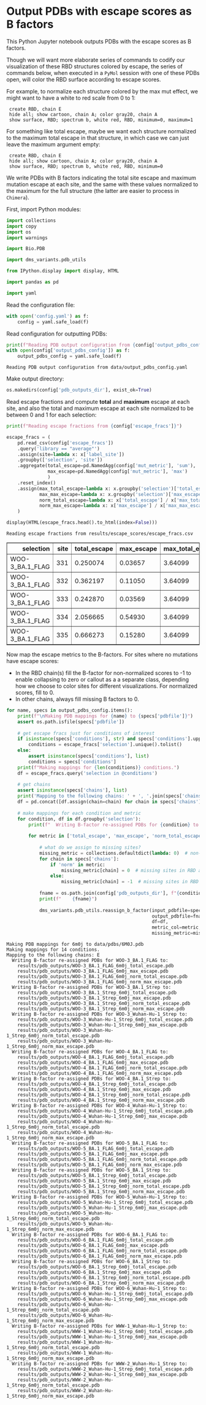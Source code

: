 # Output PDBs with escape scores as B factors
This Python Jupyter notebook outputs PDBs with the escape scores as B factors.

Though we will want more elaborate series of commands to codify our visualization of these RBD structures colored by escape, the series of commands below, when executed in a `PyMol` session with one of these PDBs open, will color the RBD surface according to escape scores.

For example, to normalize each structure colored by the max mut effect, we might want to have a white to red scale from 0 to 1:

     create RBD, chain E
     hide all; show cartoon, chain A; color gray20, chain A
     show surface, RBD; spectrum b, white red, RBD, minimum=0, maximum=1
     
For something like total escape, maybe we want each structure normalized to the maximum total escape in that structure, in which case we can just leave the maximum argument empty:

     create RBD, chain E
     hide all; show cartoon, chain A; color gray20, chain A
     show surface, RBD; spectrum b, white red, RBD, minimum=0
     
We write PDBs with B factors indicating the total site escape and maximum mutation escape at each site, and the same with these values normalized to the maximum for the full structure (the latter are easier to process in `Chimera`).

First, import Python modules:


```python
import collections
import copy
import os
import warnings

import Bio.PDB

import dms_variants.pdb_utils

from IPython.display import display, HTML

import pandas as pd

import yaml
```

Read the configuration file:


```python
with open('config.yaml') as f:
    config = yaml.safe_load(f)
```

Read configuration for outputting PDBs:


```python
print(f"Reading PDB output configuration from {config['output_pdbs_config']}")
with open(config['output_pdbs_config']) as f:
    output_pdbs_config = yaml.safe_load(f)
```

    Reading PDB output configuration from data/output_pdbs_config.yaml


Make output directory:


```python
os.makedirs(config['pdb_outputs_dir'], exist_ok=True)
```

Read escape fractions and compute **total** and **maximum** escape at each site, and also the total and maximum escape at each site normalized to be between 0 and 1 for each selection:


```python
print(f"Reading escape fractions from {config['escape_fracs']}")

escape_fracs = (
    pd.read_csv(config['escape_fracs'])
    .query('library == "average"')
    .assign(site=lambda x: x['label_site'])
    .groupby(['selection', 'site'])
    .aggregate(total_escape=pd.NamedAgg(config['mut_metric'], 'sum'),
               max_escape=pd.NamedAgg(config['mut_metric'], 'max')
               )
    .reset_index()
    .assign(max_total_escape=lambda x: x.groupby('selection')['total_escape'].transform('max'),
            max_max_escape=lambda x: x.groupby('selection')['max_escape'].transform('max'),
            norm_total_escape=lambda x: x['total_escape'] / x['max_total_escape'],
            norm_max_escape=lambda x: x['max_escape'] / x['max_max_escape'])
    )

display(HTML(escape_fracs.head().to_html(index=False)))
```

    Reading escape fractions from results/escape_scores/escape_fracs.csv



<table border="1" class="dataframe">
  <thead>
    <tr style="text-align: right;">
      <th>selection</th>
      <th>site</th>
      <th>total_escape</th>
      <th>max_escape</th>
      <th>max_total_escape</th>
      <th>max_max_escape</th>
      <th>norm_total_escape</th>
      <th>norm_max_escape</th>
    </tr>
  </thead>
  <tbody>
    <tr>
      <td>WOO-3_BA.1_FLAG</td>
      <td>331</td>
      <td>0.250074</td>
      <td>0.03657</td>
      <td>3.64099</td>
      <td>0.818</td>
      <td>0.068683</td>
      <td>0.044707</td>
    </tr>
    <tr>
      <td>WOO-3_BA.1_FLAG</td>
      <td>332</td>
      <td>0.362197</td>
      <td>0.11050</td>
      <td>3.64099</td>
      <td>0.818</td>
      <td>0.099478</td>
      <td>0.135086</td>
    </tr>
    <tr>
      <td>WOO-3_BA.1_FLAG</td>
      <td>333</td>
      <td>0.242870</td>
      <td>0.03569</td>
      <td>3.64099</td>
      <td>0.818</td>
      <td>0.066704</td>
      <td>0.043631</td>
    </tr>
    <tr>
      <td>WOO-3_BA.1_FLAG</td>
      <td>334</td>
      <td>2.056665</td>
      <td>0.54930</td>
      <td>3.64099</td>
      <td>0.818</td>
      <td>0.564864</td>
      <td>0.671516</td>
    </tr>
    <tr>
      <td>WOO-3_BA.1_FLAG</td>
      <td>335</td>
      <td>0.666273</td>
      <td>0.15280</td>
      <td>3.64099</td>
      <td>0.818</td>
      <td>0.182992</td>
      <td>0.186797</td>
    </tr>
  </tbody>
</table>


Now map the escape metrics to the B-factors.
For sites where no mutations have escape scores:
 - In the RBD chain(s) fill the B-factor for non-normalized scores to -1 to enable collapsing to zero or callout as a a separate class, depending how we choose to color sites for different visualizations. For normalized scores, fill to 0.
 - In other chains, always fill missing B factors to 0.  


```python
for name, specs in output_pdbs_config.items():
    print(f"\nMaking PDB mappings for {name} to {specs['pdbfile']}")
    assert os.path.isfile(specs['pdbfile'])
    
    # get escape fracs just for conditions of interest
    if isinstance(specs['conditions'], str) and specs['conditions'].upper() == 'ALL':
        conditions = escape_fracs['selection'].unique().tolist()
    else:
        assert isinstance(specs['conditions'], list)
        conditions = specs['conditions']
    print(f"Making mappings for {len(conditions)} conditions.")
    df = escape_fracs.query('selection in @conditions')
    
    # get chains
    assert isinstance(specs['chains'], list)
    print('Mapping to the following chains: ' + ', '.join(specs['chains']))
    df = pd.concat([df.assign(chain=chain) for chain in specs['chains']], ignore_index=True)
    
    # make mappings for each condition and metric
    for condition, df in df.groupby('selection'):
        print(f"  Writing B-factor re-assigned PDBs for {condition} to:")
    
        for metric in ['total_escape', 'max_escape', 'norm_total_escape', 'norm_max_escape']:
        
            # what do we assign to missing sites?
            missing_metric = collections.defaultdict(lambda: 0)  # non-RBD chains always fill to zero
            for chain in specs['chains']:
                if 'norm' in metric:
                    missing_metric[chain] = 0  # missing sites in RBD are 0 for normalized metric PDBs
                else:
                    missing_metric[chain] = -1  # missing sites in RBD are -1 for non-normalized metric PDBs
        
            fname = os.path.join(config['pdb_outputs_dir'], f"{condition}_{name}_{metric}.pdb")
            print(f"    {fname}")
            
            dms_variants.pdb_utils.reassign_b_factor(input_pdbfile=specs['pdbfile'],
                                                     output_pdbfile=fname,
                                                     df=df,
                                                     metric_col=metric,
                                                     missing_metric=missing_metric)
```

    
    Making PDB mappings for 6m0j to data/pdbs/6M0J.pdb
    Making mappings for 14 conditions.
    Mapping to the following chains: E
      Writing B-factor re-assigned PDBs for WOO-3_BA.1_FLAG to:
        results/pdb_outputs/WOO-3_BA.1_FLAG_6m0j_total_escape.pdb
        results/pdb_outputs/WOO-3_BA.1_FLAG_6m0j_max_escape.pdb
        results/pdb_outputs/WOO-3_BA.1_FLAG_6m0j_norm_total_escape.pdb
        results/pdb_outputs/WOO-3_BA.1_FLAG_6m0j_norm_max_escape.pdb
      Writing B-factor re-assigned PDBs for WOO-3_BA.1_Strep to:
        results/pdb_outputs/WOO-3_BA.1_Strep_6m0j_total_escape.pdb
        results/pdb_outputs/WOO-3_BA.1_Strep_6m0j_max_escape.pdb
        results/pdb_outputs/WOO-3_BA.1_Strep_6m0j_norm_total_escape.pdb
        results/pdb_outputs/WOO-3_BA.1_Strep_6m0j_norm_max_escape.pdb
      Writing B-factor re-assigned PDBs for WOO-3_Wuhan-Hu-1_Strep to:
        results/pdb_outputs/WOO-3_Wuhan-Hu-1_Strep_6m0j_total_escape.pdb
        results/pdb_outputs/WOO-3_Wuhan-Hu-1_Strep_6m0j_max_escape.pdb
        results/pdb_outputs/WOO-3_Wuhan-Hu-1_Strep_6m0j_norm_total_escape.pdb
        results/pdb_outputs/WOO-3_Wuhan-Hu-1_Strep_6m0j_norm_max_escape.pdb
      Writing B-factor re-assigned PDBs for WOO-4_BA.1_FLAG to:
        results/pdb_outputs/WOO-4_BA.1_FLAG_6m0j_total_escape.pdb
        results/pdb_outputs/WOO-4_BA.1_FLAG_6m0j_max_escape.pdb
        results/pdb_outputs/WOO-4_BA.1_FLAG_6m0j_norm_total_escape.pdb
        results/pdb_outputs/WOO-4_BA.1_FLAG_6m0j_norm_max_escape.pdb
      Writing B-factor re-assigned PDBs for WOO-4_BA.1_Strep to:
        results/pdb_outputs/WOO-4_BA.1_Strep_6m0j_total_escape.pdb
        results/pdb_outputs/WOO-4_BA.1_Strep_6m0j_max_escape.pdb
        results/pdb_outputs/WOO-4_BA.1_Strep_6m0j_norm_total_escape.pdb
        results/pdb_outputs/WOO-4_BA.1_Strep_6m0j_norm_max_escape.pdb
      Writing B-factor re-assigned PDBs for WOO-4_Wuhan-Hu-1_Strep to:
        results/pdb_outputs/WOO-4_Wuhan-Hu-1_Strep_6m0j_total_escape.pdb
        results/pdb_outputs/WOO-4_Wuhan-Hu-1_Strep_6m0j_max_escape.pdb
        results/pdb_outputs/WOO-4_Wuhan-Hu-1_Strep_6m0j_norm_total_escape.pdb
        results/pdb_outputs/WOO-4_Wuhan-Hu-1_Strep_6m0j_norm_max_escape.pdb
      Writing B-factor re-assigned PDBs for WOO-5_BA.1_FLAG to:
        results/pdb_outputs/WOO-5_BA.1_FLAG_6m0j_total_escape.pdb
        results/pdb_outputs/WOO-5_BA.1_FLAG_6m0j_max_escape.pdb
        results/pdb_outputs/WOO-5_BA.1_FLAG_6m0j_norm_total_escape.pdb
        results/pdb_outputs/WOO-5_BA.1_FLAG_6m0j_norm_max_escape.pdb
      Writing B-factor re-assigned PDBs for WOO-5_BA.1_Strep to:
        results/pdb_outputs/WOO-5_BA.1_Strep_6m0j_total_escape.pdb
        results/pdb_outputs/WOO-5_BA.1_Strep_6m0j_max_escape.pdb
        results/pdb_outputs/WOO-5_BA.1_Strep_6m0j_norm_total_escape.pdb
        results/pdb_outputs/WOO-5_BA.1_Strep_6m0j_norm_max_escape.pdb
      Writing B-factor re-assigned PDBs for WOO-5_Wuhan-Hu-1_Strep to:
        results/pdb_outputs/WOO-5_Wuhan-Hu-1_Strep_6m0j_total_escape.pdb
        results/pdb_outputs/WOO-5_Wuhan-Hu-1_Strep_6m0j_max_escape.pdb
        results/pdb_outputs/WOO-5_Wuhan-Hu-1_Strep_6m0j_norm_total_escape.pdb
        results/pdb_outputs/WOO-5_Wuhan-Hu-1_Strep_6m0j_norm_max_escape.pdb
      Writing B-factor re-assigned PDBs for WOO-6_BA.1_FLAG to:
        results/pdb_outputs/WOO-6_BA.1_FLAG_6m0j_total_escape.pdb
        results/pdb_outputs/WOO-6_BA.1_FLAG_6m0j_max_escape.pdb
        results/pdb_outputs/WOO-6_BA.1_FLAG_6m0j_norm_total_escape.pdb
        results/pdb_outputs/WOO-6_BA.1_FLAG_6m0j_norm_max_escape.pdb
      Writing B-factor re-assigned PDBs for WOO-6_BA.1_Strep to:
        results/pdb_outputs/WOO-6_BA.1_Strep_6m0j_total_escape.pdb
        results/pdb_outputs/WOO-6_BA.1_Strep_6m0j_max_escape.pdb
        results/pdb_outputs/WOO-6_BA.1_Strep_6m0j_norm_total_escape.pdb
        results/pdb_outputs/WOO-6_BA.1_Strep_6m0j_norm_max_escape.pdb
      Writing B-factor re-assigned PDBs for WOO-6_Wuhan-Hu-1_Strep to:
        results/pdb_outputs/WOO-6_Wuhan-Hu-1_Strep_6m0j_total_escape.pdb
        results/pdb_outputs/WOO-6_Wuhan-Hu-1_Strep_6m0j_max_escape.pdb
        results/pdb_outputs/WOO-6_Wuhan-Hu-1_Strep_6m0j_norm_total_escape.pdb
        results/pdb_outputs/WOO-6_Wuhan-Hu-1_Strep_6m0j_norm_max_escape.pdb
      Writing B-factor re-assigned PDBs for WWW-1_Wuhan-Hu-1_Strep to:
        results/pdb_outputs/WWW-1_Wuhan-Hu-1_Strep_6m0j_total_escape.pdb
        results/pdb_outputs/WWW-1_Wuhan-Hu-1_Strep_6m0j_max_escape.pdb
        results/pdb_outputs/WWW-1_Wuhan-Hu-1_Strep_6m0j_norm_total_escape.pdb
        results/pdb_outputs/WWW-1_Wuhan-Hu-1_Strep_6m0j_norm_max_escape.pdb
      Writing B-factor re-assigned PDBs for WWW-2_Wuhan-Hu-1_Strep to:
        results/pdb_outputs/WWW-2_Wuhan-Hu-1_Strep_6m0j_total_escape.pdb
        results/pdb_outputs/WWW-2_Wuhan-Hu-1_Strep_6m0j_max_escape.pdb
        results/pdb_outputs/WWW-2_Wuhan-Hu-1_Strep_6m0j_norm_total_escape.pdb
        results/pdb_outputs/WWW-2_Wuhan-Hu-1_Strep_6m0j_norm_max_escape.pdb

